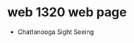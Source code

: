 # web 1320 web page
<ul>
<li><a herf="html5_css_2" target="_blank"> Chattanooga Sight Seeing</a></li>
</ul>